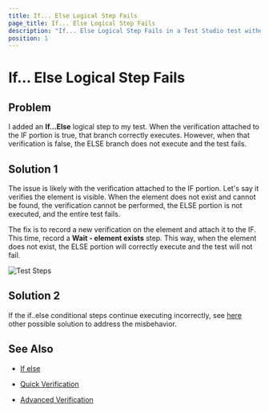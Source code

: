 ```yaml
---
title: If... Else Logical Step Fails
page_title: If... Else Logical Step Fails
description: "If... Else Logical Step Fails in a Test Studio test without determining any of the branches for execution"
position: 1
---
```

# If... Else Logical Step Fails

## Problem

I added an **If...Else** logical step to my test. When the verification attached to the IF portion is true, that branch correctly executes. However, when that verification is false, the ELSE branch does not execute and the test fails.

## Solution 1

The issue is likely with the verification attached to the IF portion. Let's say it verifies the element is visible. When the element does not exist and cannot be found, the verification cannot be performed, the ELSE portion is not executed, and the entire test fails.
 
The fix is to record a new verification on the element and attach it to the IF. This time, record a **Wait - element exists** step. This way, when the element does not exist, the ELSE portion will correctly execute and the test will not fail.

![Test Steps][1]

## Solution 2 

If the if..else conditional steps continue executing incorrectly, see [here](/knowledge-base/test-execution-kb/if-else-step-failure-test-studio) other possible solution to address the misbehavior. 


## See Also

- <a href="/features/logical-steps/if-else" target="_blank">If else</a>

- <a href="/features/verifications/quick-verification" target="_blank">Quick Verification</a>

- <a href="/features/verifications/advanced-verification" target="_blank">Advanced Verification</a>

[1]: /img/troubleshooting-guide/test-execution-problems-tg/if-else-logical-step-fails/fig1.png

